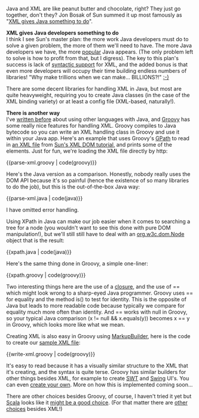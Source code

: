 Java and XML are like peanut butter and chocolate, right? They just go
together, don't they? Jon Bosak of Sun summed it up most famously as "[XML
gives Java something to do][10]".

   [10]: http://www.ibiblio.org/pub/sun-info/standards/xml/why/xmlapps.htm

**XML gives Java developers something to do**  
I think I see Sun's master plan: the more work Java developers must do to
solve a given problem, the more of them we'll need to have. The more Java
developers we have, the more [popular][11] Java appears. (The only problem
left to solve is how to profit from that, but I digress). The key to this
plan's success is lack of [syntactic support][12] for XML, and the added bonus
is that even more developers will occupy their time building endless numbers
of libraries! "Why make trillions when we can make... BILLIONS?!" [:-)][13]

   [11]: http://www.dedasys.com/articles/language_popularity.html
   [12]: http://steve-yegge.blogspot.com/2006/09/bloggers-block-4-ruby-and-java-and.html
   [13]: http://en.wikipedia.org/wiki/Dr_Evil

There are some decent libraries for handling XML in Java, but most are quite
heavyweight, requiring you to create Java classes (in the case of the XML
binding variety) or at least a config file (XML-based, naturally!).

**There is another way**  
I've [written before][14] about using other languages with Java, and
[Groovy][15] has some really nice features for handling XML. Groovy compiles
to Java bytecode so you can write an XML handling class in Groovy and use it
within your Java app. Here's an example that uses Groovy's [GPath][16] to read
in [an XML file][17] from [Sun's XML DOM tutorial][18], and prints some of the
elements. Just for fun, we're loading the XML file directly by http:
    
   [14]: http://pauldowman.com/2006/11/17/javascript-on-the-jvm/
   [15]: http://groovy.codehaus.org/
   [16]: http://groovy.codehaus.org/GPath
   [17]: http://java.sun.com/webservices/jaxp/dist/1.1/docs/tutorial/dom/samples/slideSample01-xml.html
   [18]: http://java.sun.com/webservices/jaxp/dist/1.1/docs/tutorial/dom/1_read.html

{{parse-xml.groovy | code(groovy)}}

Here's the Java version as a comparison. Honestly, nobody really uses the DOM
API because it's so painful (hence the existence of so many libraries to do
the job), but this is the out-of-the-box Java way:

{{parse-xml.java | code(java)}}

I have omitted error handling.

Using XPath in Java can make our job easier when it comes to searching a tree
for a node (you wouldn't want to see this done with pure DOM manipulation!),
but we'll still still have to deal with an [org.w3c.dom.Node][19] object that
is the result:
    
   [19]: http://java.sun.com/j2se/1.5.0/docs/api/org/w3c/dom/Node.html

{{xpath.java | code(java)}}

Here's the same thing done in Groovy, a simple one-liner:
    
{{xpath.groovy | code(groovy)}}

Two interesting things here are the use of a [closure][20], and the use of ==
which might look wrong to a sharp-eyed Java programmer. Groovy uses == for
equality and the method is() to test for identity. This is the opposite of
Java but leads to more readable code because typically we compare for equality
much more often than identity. And == works with null in Groovy, so your
typical Java comparison (x != null && x.equals(y)) becomes x == y in Groovy,
which looks more like what we mean.

   [20]: http://groovy.codehaus.org/Closures

Creating XML is also easy in Groovy using [MarkupBuilder][21], here is the
code to create our [sample XML file][22]:

    
   [21]: http://groovy.codehaus.org/Creating+XML+using+Groovy%27s+MarkupBuilder
   [22]: http://java.sun.com/webservices/jaxp/dist/1.1/docs/tutorial/dom/samples/slideSample01-xml.html

{{write-xml.groovy | code(groovy)}}

It's easy to read because it has a visually similar structure to the XML that
it's creating, and the syntax is quite terse. Groovy has similar builders for
other things besides XML, for example to create [SWT][23] and [Swing][24]
UI's. You can even [create your own][25]. More on how this is implemented
coming soon...

   [23]: http://groovy.codehaus.org/GroovySWT
   [24]: http://www.oreillynet.com/onjava/blog/2004/10/gdgroovy_basic_swingbuilder.html
   [25]: http://groovy.codehaus.org/Make+a+builder

There are other choices besides Groovy, of course, I haven't tried it yet but
[Scala][26] looks like it [might be a good choice][27]. (For that matter there
are [other][28] [choices][29] besides XML!)

   [26]: http://scala.epfl.ch/
   [27]: http://lamp.epfl.ch/~emir/written/emirlncs4028.pdf
   [28]: http://www.yaml.org/
   [29]: http://www-128.ibm.com/developerworks/xml/library/x-syntax.html?loc=x

